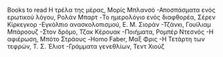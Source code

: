 Books to read
Η τρέλα της μέρας, Μορίς Μπλανσό
-Αποσπάσματα ενός ερωτικού λόγου, Ρολάν Μπαρτ
-To ημερολόγιο ενός διαφθορέα, Σέρεν Κίρκεγκορ
-Εγκόλπιο ανασκολοπισμού, Ε. Μ. Σιοράν
-Τζάνκι, Γουίλιαμ Μπάροουζ
-Στον δρόμο, Τζακ Κέρουακ
-Ποιήματα, Ρομπέρ Ντεσνός
-Η αφιέρωση, Μπότο Στράους
-Homo Faber, Μαξ Φρις
-Η Τετάρτη των τεφρών, Τ. Σ. Έλιοτ
-Γράμματα γενεθλίων, Τεντ Χιούζ
